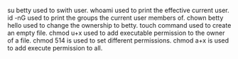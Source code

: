 su betty used to swith user.
whoami used to print the effective current user.
id -nG used to print the groups the current user members of.
chown betty hello used to change the ownership to betty.
touch command used to create an empty file.
chmod u+x used to add executable permission to the owner of a file.
chmod 514 is used to set different permissions.
chmod a+x is used to add execute permission to all.
